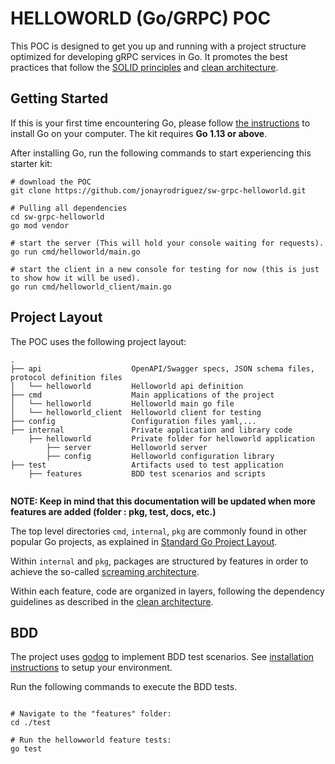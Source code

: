 # HELLOWORLD (Go/GRPC) POC


This POC is designed to get you up and running with a project structure optimized for developing
gRPC services in Go. It promotes the best practices that follow the [SOLID principles](https://en.wikipedia.org/wiki/SOLID)
and [clean architecture](https://blog.cleancoder.com/uncle-bob/2012/08/13/the-clean-architecture.html). 



## Getting Started

If this is your first time encountering Go, please follow [the instructions](https://golang.org/doc/install) to
install Go on your computer. The kit requires **Go 1.13 or above**.

After installing Go, run the following commands to start experiencing this starter kit:

```shell
# download the POC
git clone https://github.com/jonayrodriguez/sw-grpc-helloworld.git

# Pulling all dependencies
cd sw-grpc-helloworld
go mod vendor

# start the server (This will hold your console waiting for requests).
go run cmd/helloworld/main.go

# start the client in a new console for testing for now (this is just to show how it will be used).
go run cmd/helloworld_client/main.go

```

## Project Layout

The POC uses the following project layout:
 
```
.
├── api                    OpenAPI/Swagger specs, JSON schema files, protocol definition files
│   └── helloworld   	   Helloworld api definition
├── cmd                    Main applications of the project
│   └── helloworld   	   Helloworld main go file
│   └── helloworld_client  Helloworld client for testing
├── config                 Configuration files yaml,...
├── internal               Private application and library code
    ├── helloworld         Private folder for helloworld application
        ├── server         Helloworld server
        ├── config         Helloworld configuration library
├── test               	   Artifacts used to test application
    ├── features           BDD test scenarios and scripts
    
```

**NOTE: Keep in mind that this documentation will be updated when more features are added (folder : pkg, test, docs, etc.)**


The top level directories `cmd`, `internal`, `pkg` are commonly found in other popular Go projects, as explained in
[Standard Go Project Layout](https://github.com/golang-standards/project-layout).

Within `internal` and `pkg`, packages are structured by features in order to achieve the so-called
[screaming architecture](https://blog.cleancoder.com/uncle-bob/2011/09/30/Screaming-Architecture.html).

Within each feature, code are organized in layers, following the dependency guidelines
as described in the [clean architecture](https://blog.cleancoder.com/uncle-bob/2012/08/13/the-clean-architecture.html).

## BDD

The project uses [godog](https://github.com/cucumber/godog) to implement BDD test scenarios.
See [installation instructions](https://github.com/cucumber/godog#install) to setup your environment.

Run the following commands to execute the BDD tests.

```shell

# Navigate to the "features" folder:
cd ./test

# Run the hellowworld feature tests:
go test

```
